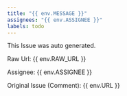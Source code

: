 ```yaml
---
title: "{{ env.MESSAGE }}"
assignees: "{{ env.ASSIGNEE }}"
labels: todo
---
```

This Issue was auto generated.

Raw Url: {{ env.RAW_URL }}

Assignee: {{ env.ASSIGNEE }}

Original Issue (Comment): {{ env.URL }}
